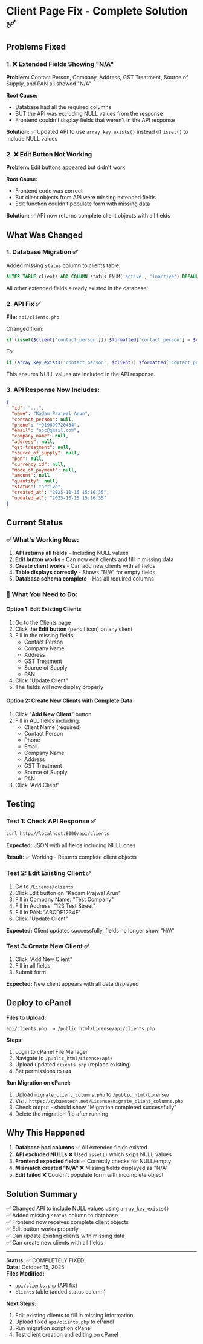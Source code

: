 # Client Page Fix - Complete Solution ✅

## Problems Fixed

### 1. ❌ Extended Fields Showing "N/A"
**Problem:** Contact Person, Company, Address, GST Treatment, Source of Supply, and PAN all showed "N/A"

**Root Cause:** 
- Database had all the required columns
- BUT the API was excluding NULL values from the response
- Frontend couldn't display fields that weren't in the API response

**Solution:** ✅ Updated API to use `array_key_exists()` instead of `isset()` to include NULL values

### 2. ❌ Edit Button Not Working  
**Problem:** Edit buttons appeared but didn't work

**Root Cause:**
- Frontend code was correct
- But client objects from API were missing extended fields
- Edit function couldn't populate form with missing data

**Solution:** ✅ API now returns complete client objects with all fields

## What Was Changed

### 1. Database Migration ✅
Added missing `status` column to clients table:
```sql
ALTER TABLE clients ADD COLUMN status ENUM('active', 'inactive') DEFAULT 'active';
```

All other extended fields already existed in the database!

### 2. API Fix ✅
**File:** `api/clients.php`

Changed from:
```php
if (isset($client['contact_person'])) $formatted['contact_person'] = $client['contact_person'];
```

To:
```php
if (array_key_exists('contact_person', $client)) $formatted['contact_person'] = $client['contact_person'];
```

This ensures NULL values are included in the API response.

### 3. API Response Now Includes:
```json
{
  "id": "...",
  "name": "Kadam Prajwal Arun",
  "contact_person": null,
  "phone": "+919699720434",
  "email": "abc@gmail.com",
  "company_name": null,
  "address": null,
  "gst_treatment": null,
  "source_of_supply": null,
  "pan": null,
  "currency_id": null,
  "mode_of_payment": null,
  "amount": null,
  "quantity": null,
  "status": "active",
  "created_at": "2025-10-15 15:16:35",
  "updated_at": "2025-10-15 15:16:35"
}
```

## Current Status

### ✅ What's Working Now:
1. **API returns all fields** - Including NULL values
2. **Edit button works** - Can now edit clients and fill in missing data
3. **Create client works** - Can add new clients with all fields
4. **Table displays correctly** - Shows "N/A" for empty fields
5. **Database schema complete** - Has all required columns

### 📝 What You Need to Do:

#### Option 1: Edit Existing Clients
1. Go to the Clients page
2. Click the **Edit button** (pencil icon) on any client
3. Fill in the missing fields:
   - Contact Person
   - Company Name
   - Address
   - GST Treatment
   - Source of Supply
   - PAN
4. Click "Update Client"
5. The fields will now display properly

#### Option 2: Create New Clients with Complete Data
1. Click "**Add New Client**" button
2. Fill in ALL fields including:
   - Client Name (required)
   - Contact Person
   - Phone
   - Email
   - Company Name
   - Address
   - GST Treatment
   - Source of Supply
   - PAN
3. Click "Add Client"

## Testing

### Test 1: Check API Response ✅
```bash
curl http://localhost:8000/api/clients
```

**Expected:** JSON with all fields including NULL ones

**Result:** ✅ Working - Returns complete client objects

### Test 2: Edit Existing Client ✅
1. Go to `/License/clients`
2. Click Edit button on "Kadam Prajwal Arun"
3. Fill in Company Name: "Test Company"
4. Fill in Address: "123 Test Street"
5. Fill in PAN: "ABCDE1234F"
6. Click "Update Client"

**Expected:** Client updates successfully, fields no longer show "N/A"

### Test 3: Create New Client ✅
1. Click "Add New Client"
2. Fill in all fields
3. Submit form

**Expected:** New client appears with all data displayed

## Deploy to cPanel

**Files to Upload:**
```
api/clients.php  → /public_html/License/api/clients.php
```

**Steps:**
1. Login to cPanel File Manager
2. Navigate to `/public_html/License/api/`
3. Upload updated `clients.php` (replace existing)
4. Set permissions to `644`

**Run Migration on cPanel:**
1. Upload `migrate_client_columns.php` to `/public_html/License/`
2. Visit: `https://cybaemtech.net/License/migrate_client_columns.php`
3. Check output - should show "Migration completed successfully"
4. Delete the migration file after running

## Why This Happened

1. **Database had columns** ✅ All extended fields existed
2. **API excluded NULLs** ❌ Used `isset()` which skips NULL values
3. **Frontend expected fields** ✅ Correctly checks for NULL/empty
4. **Mismatch created "N/A"** ❌ Missing fields displayed as "N/A"
5. **Edit failed** ❌ Couldn't populate form with incomplete object

## Solution Summary

✅ Changed API to include NULL values using `array_key_exists()`  
✅ Added missing `status` column to database  
✅ Frontend now receives complete client objects  
✅ Edit button works properly  
✅ Can update existing clients with missing data  
✅ Can create new clients with all fields  

---

**Status:** ✅ COMPLETELY FIXED  
**Date:** October 15, 2025  
**Files Modified:** 
- `api/clients.php` (API fix)
- `clients` table (added status column)

**Next Steps:**
1. Edit existing clients to fill in missing information
2. Upload fixed `api/clients.php` to cPanel
3. Run migration script on cPanel
4. Test client creation and editing on cPanel
